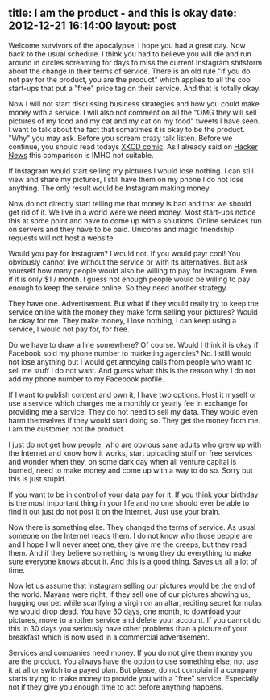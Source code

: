 title: I am the product - and this is okay
date: 2012-12-21 16:14:00
layout: post
---
Welcome survivors of the apocalypse. I hope you had a great day. Now back to the usual schedule. I think you had to believe you will die and run around in circles screaming for days to miss the current Instagram shitstorm about the change in their terms of service. There is an old rule "If you do not pay for the product, you are the product" which applies to all the cool start-ups that put a "free" price tag on their service. And that is totally okay.
<!--MORE-->

Now I will not start discussing business strategies and how you could make money with a service. I will also not comment on all the "OMG they will sell pictures of my food and my cat and my cat on my food" tweets I have seen. I want to talk about the fact that sometimes it is okay to be the product. "Why" you may ask. Before you scream crazy talk listen. Before we continue, you should read todays [XKCD comic][xkcd]. As I already said on [Hacker News][hn] this comparison is IMHO not suitable.

If Instagram would start selling my pictures I would lose nothing. I can still view and share my pictures, I still have them on my phone I do not lose anything. The only result would be Instagram making money. 

Now do not directly start telling me that money is bad and that we should get rid of it. We live in a world were we need money. Most start-ups notice this at some point and have to come up with a solutions. Online services run on servers and they have to be paid. Unicorns and magic friendship requests will not host a website.

Would you pay for Instagram? I would not. If you would pay: cool! You obviously cannot live without the service or with its alternatives. But ask yourself how many people would also be willing to pay for Instagram. Even if it is only $1 / month. I guess not enough people would be willing to pay enough to keep the service online. So they need another strategy.

They have one. Advertisement. But what if they would really try to keep the service online with the money they make form selling your pictures? Would be okay for me. They make money, I lose nothing, I can keep using a service, I would not pay for, for free.

Do we have to draw a line somewhere? Of course. Would I think it is okay if Facebook sold my phone number to marketing agencies? No. I still would not lose anything but I would get annoying calls from people who want to sell me stuff I do not want. And guess what: this is the reason why I do not add my phone number to my Facebook profile.

If I want to publish content and own it, I have two options. Host it myself or use a service which charges me a monthly or yearly fee in exchange for providing me a service. They do not need to sell my data. They would even harm themselves if they would start doing so. They get the money from me. I am the customer, not the product.

I just do not get how people, who are obvious sane adults who grew up with the Internet and know how it works, start uploading stuff on free services and wonder when they, on some dark day when all venture capital is burned, need to make money and come up with a way to do so. Sorry but this is just stupid.

If you want to be in control of your data pay for it. If you think your birthday is the most important thing in your life and no one should ever be able to find it out just do not post it on the Internet. Just use your brain.

Now there is something else. They changed the terms of service. As usual someone on the Internet reads them. I do not know who those people are and I hope I will never meet one, they give me the creeps, but they read them. And if they believe something is wrong they do everything to make sure everyone knows about it. And this is a good thing. Saves us all a lot of time.

Now let us assume that Instagram selling our pictures would be the end of the world. Mayans were right, if they sell one of our pictures showing us, hugging our pet while scarifying a virgin on an altar, reciting secret formulas we would drop dead. You have 30 days, one month, to download your pictures, move to another service and delete your account. If you cannot do this in 30 days you seriously have other problems than a picture of your breakfast which is now used in a commercial advertisement.

Services and companies need money. If you do not give them money you are the product. You always have the option to use something else, not use it at all or switch to a payed plan. But please, do not complain if a company starts trying to make money to provide you with a "free" service. Especially not if they give you enough time to act before anything happens.

[xkcd]: http://xkcd.com/1150/
[hn]: http://news.ycombinator.com/item?id=4952378